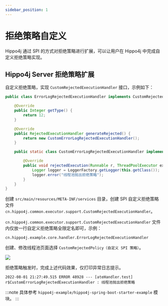 ```yaml
---
sidebar_position: 1
---
```


# 拒绝策略自定义

Hippo4j 通过 SPI 的方式对拒绝策略进行扩展，可以让用户在 Hippo4j 中完成自定义拒绝策略实现。

## Hippo4j Server 拒绝策略扩展

自定义拒绝策略，实现 `CustomRejectedExecutionHandler` 接口，示例如下：

```java
public class ErrorLogRejectedExecutionHandler implements CustomRejectedExecutionHandler {

    @Override
    public Integer getType() {
        return 12;
    }

    @Override
    public RejectedExecutionHandler generateRejected() {
        return new CustomErrorLogRejectedExecutionHandler();
    }

    public static class CustomErrorLogRejectedExecutionHandler implements RejectedExecutionHandler {

        @Override
        public void rejectedExecution(Runnable r, ThreadPoolExecutor executor) {
            Logger logger = LoggerFactory.getLogger(this.getClass());
            logger.error("线程池抛出拒绝策略");
        }
    }
}
```

创建 `src/main/resources/META-INF/services` 目录，创建 SPI 自定义拒绝策略文件 `cn.hippo4j.common.executor.support.CustomRejectedExecutionHandler`。

`cn.hippo4j.common.executor.support.CustomRejectedExecutionHandler` 文件内仅放一行自定义拒绝策略全限定名即可，示例：

```text
cn.hippo4j.example.core.handler.ErrorLogRejectedExecutionHandler
```

创建、修改线程池页面选择 `CustomRejectedPolicy（自定义 SPI 策略）`。

![](https://images-machen.oss-cn-beijing.aliyuncs.com/image-20220813173907814.png)

拒绝策略触发时，完成上述代码效果，仅打印异常日志提示。

```text
2022-08-01 21:27:49.515 ERROR 48928 --- [ateHandler.test] r$CustomErrorLogRejectedExecutionHandler : 线程池抛出拒绝策略
```

:::note
具体参考 `hippo4j-example/hippo4j-spring-boot-starter-example` 模块。
:::
